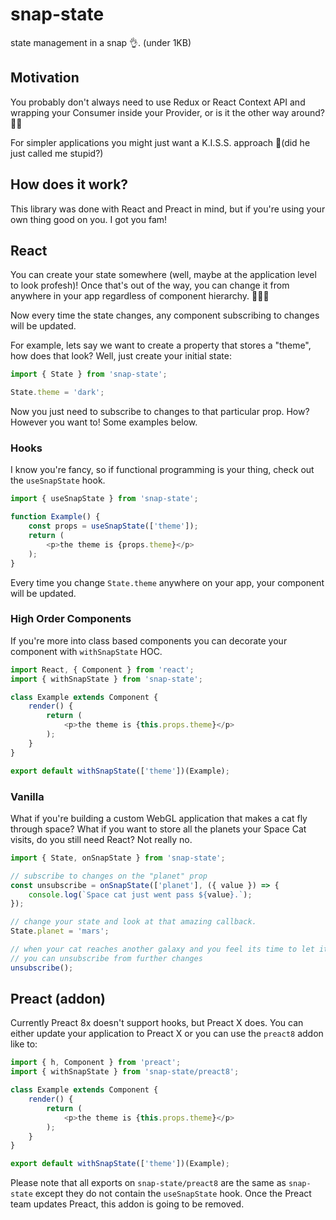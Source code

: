 # snap-state
state management in a snap 👌. (under 1KB)

## Motivation
You probably don't always need to use Redux or React Context API and wrapping your Consumer inside your Provider, or is it the other way around? 🤷‍♂️

For simpler applications you might just want a K.I.S.S. approach 🤔(did he just called me stupid?)

## How does it work?
This library was done with React and Preact in mind, but if you're using your own thing good on you. I got you fam!

## React
You can create your state somewhere (well, maybe at the application level to look profesh)!
Once that's out of the way, you can change it from anywhere in your app regardless of component hierarchy. 🎉🎉🎉

Now every time the state changes, any component subscribing to changes will be updated.

For example, lets say we want to create a property that stores a "theme", how does that look? Well, just create your initial state:

```javascript
import { State } from 'snap-state';

State.theme = 'dark';
```

Now you just need to subscribe to changes to that particular prop. How? However you want to! Some examples below.

### Hooks
I know you're fancy, so if functional programming is your thing, check out the `useSnapState` hook.

```javascript
import { useSnapState } from 'snap-state';

function Example() {
    const props = useSnapState(['theme']);
    return (
        <p>the theme is {props.theme}</p>
    );
}
```

Every time you change `State.theme` anywhere on your app, your component will be updated.

### High Order Components
If you're more into class based components you can decorate your component with `withSnapState` HOC.

```javascript
import React, { Component } from 'react';
import { withSnapState } from 'snap-state';

class Example extends Component {
    render() {
        return (
            <p>the theme is {this.props.theme}</p>
        );
    }
}

export default withSnapState(['theme'])(Example);
```

### Vanilla
What if you're building a custom WebGL application that makes a cat fly through space? What if you want to store all the planets your Space Cat visits, do you still need React? Not really no.

```javascript
import { State, onSnapState } from 'snap-state';

// subscribe to changes on the "planet" prop
const unsubscribe = onSnapState(['planet'], ({ value }) => {
    console.log(`Space cat just went pass ${value}.`);
});

// change your state and look at that amazing callback.
State.planet = 'mars';

// when your cat reaches another galaxy and you feel its time to let it go
// you can unsubscribe from further changes
unsubscribe();
```

## Preact (addon)
Currently Preact 8x doesn't support hooks, but Preact X does. You can either update your application to Preact X or you can use the `preact8` addon like to:

```javascript
import { h, Component } from 'preact';
import { withSnapState } from 'snap-state/preact8';

class Example extends Component {
    render() {
        return (
            <p>the theme is {this.props.theme}</p>
        );
    }
}

export default withSnapState(['theme'])(Example);
```

Please note that all exports on `snap-state/preact8` are the same as `snap-state` except they do not contain the `useSnapState` hook.
Once the Preact team updates Preact, this addon is going to be removed.
